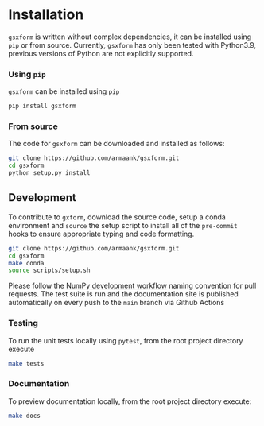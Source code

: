 # Installation

`gsxform` is written without complex dependencies, it can be installed using `pip` or
from source. Currently, `gsxform` has only been tested with Python3.9, previous versions
of Python are not explicitly supported.

### Using `pip`

`gsxform` can be installed using `pip`

```bash
pip install gsxform
```

### From source

The code for `gsxform` can be downloaded and installed as follows:
```bash
git clone https://github.com/armaank/gsxform.git
cd gsxform
python setup.py install
```

## Development

To contribute to `gxform`, download the source code, setup a conda environment and
`source` the setup script to install all of the `pre-commit` hooks to ensure
appropriate typing and code formatting. 
```bash
git clone https://github.com/armaank/gsxform.git
cd gsxform
make conda
source scripts/setup.sh
```

Please follow the [NumPy development
workflow](https://numpy.org/doc/1.14/dev/gitwash/development_workflow.html) naming
convention for pull requests. The test suite is run and the documentation site is
published automatically on every push to the `main` branch via Github Actions

### Testing

To run the unit tests locally using `pytest`, from the root project directory execute
```bash
make tests
```

### Documentation


To preview documentation locally, from the root project directory execute:
```bash
make docs
```


